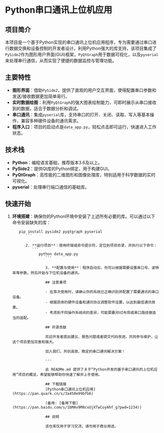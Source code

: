 # Python串口通讯上位机应用

## 项目简介

本项目是一个基于Python实现的串口通讯上位机应用程序，专为需要通过串口进行数据交换和设备控制的开发者设计。利用Python强大的库支持，该项目集成了`PySide2`作为图形用户界面(GUI)框架，`PyQtGraph`用于数据可视化，以及`pyserial`来处理串行通信，从而实现了便捷的数据监控与管理功能。

## 主要特性

- **图形界面**：借助`PySide2`，提供了直观的用户交互界面，使得配置串口参数和发送/接收数据更加简单易行。
- **实时数据绘图**：利用`PyQtGraph`的强大图表绘制能力，可即时展示从串口接收到的数据，适合于数据分析和调试。
- **串口通讯**：集成`pyserial`库，支持串口的打开、关闭、读取、写入等基本操作，兼容多种硬件设备的通讯需求。
- **程序入口**：项目的启动点是`data_app.py`，轻松点击即可运行，快速进入工作状态。

## 技术栈

- **Python**：编程语言基础，推荐版本3.6及以上。
- **PySide2**：提供Qt库的Python绑定，用于构建GUI。
- **PyQtGraph**：高性能的二维图形和图像处理库，特别适用于科学数据的实时可视化。
- **pyserial**：处理串行端口通信的基础库。

## 快速开始

1. **环境搭建**：确保你的Python环境中安装了上述所有必要的库。可以通过以下命令安装缺失的库：
   ```
      pip install pyside2 pyqtgraph pyserial
         ```

         2. **运行项目**：使用终端或命令提示符，定位到项目目录，并执行以下命令：
            ```
               python data_app.py
                  ```

                  3. **配置与使用**：程序启动后，你可以根据需要设置串口号、波特率等参数，然后开始与下位机设备的通讯。

                  ## 注意事项

                  - 在首次使用时，请确认你的系统已正确识别并配置了需要通讯的串口设备。
                  - 根据具体的硬件设备和通讯协议调整软件设置，以达到最佳通讯效果。
                  - 考虑到不同操作系统间的差异，可能需要对UI布局或串口路径做适当的适配。

                  ## 开源贡献

                  欢迎开发者提出建议、报告问题或者提交代码改进。共同参与维护，让这个项目更加完善和强大。

                  加入我们，共创高效、稳定的串口通讯解决方案！

                  ---

                  此 READMe.md 提供了关于“Python开发的基于串口通讯的上位机应用”项目的概览，希望能够帮助你快速了解并上手使用。

                  ## 下载链接
                  [Python串口通讯上位机应用](https://pan.quark.cn/s/3a450e99bfb6) 

                  (备用: [备用下载](https://pan.baidu.com/s/1bMAv9M8cvUjXTwCoyAhf_g?pwd=1234))

                  ## 说明

                  该仓库仅用于学习交流，请勿用于商业用途。
